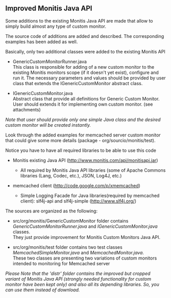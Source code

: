 ## Improved Monitis Java API

Some additions to the existing Monitis Java API are made that allow to simply build almost any type of custom monitor.

The source code of additions are added and described. 
The corresponding examples has been added as well.

Basically, only two additional classes were added to the existing Monitis API

-	GenericCustomMonitorRunner.java  
    This class is responsible for adding of a new custom monitor to the existing Monitis monitors scope (if it doesn't yet exist), configure and run it. The necessary parameters and values should be provided by user class that extends the IGenericCustomMonitor abstract class.

-	IGenericCustomMonitor.java  
    Abstract class that provide all definitions for Generic Custom Monitor. User should extends it for implementing own custom monitor. (see attachments)

_Note that user should provide only one simple Java class and the desired custom monitor will be created instantly._

Look through the added examples for memcached server custom monitor that could give some more details (package - org/sourcio/monitis/test).

Notice you have to have all required libraries to be able to use this code

- Monitis existing Java API (<http://www.monitis.com/api/monitisapi.jar>)

	- All required by Monitis Java API libraries (some of Apache Commons libraries (Lang, Codec, etc.), JSON, Log4J, etc.)

- memcached client (<http://code.google.com/p/xmemcached>)

	- Simple Logging Facade for Java libraries(required by memcached client): slf4j-api and slf4j-simple (<http://www.slf4j.org/>)

The sources are organized as the following:

*  src/org/monitis/GenericCustomMonitor folder contains _GenericCustomMonitorRunner.java_ and _IGenericCustomMonitor.java_ classes.  
    They just provide improvement for Monitis Custom Monitors Java API. 
   

*  src/org/monitis/test folder contains two test classes _MemcachedSimpleMonitor.java_ and _MemcachedMonitor.java_.  
    These two classes are presenting two variations of custom monitors intended to monitoring for Memcached server  

_Please Note that the 'distr' folder contains the improved but cropped variant of Monitis Java API (strongly needed functionality for custom monitor have been kept only) and also all its depending libraries. So, you can use them instead of download._

